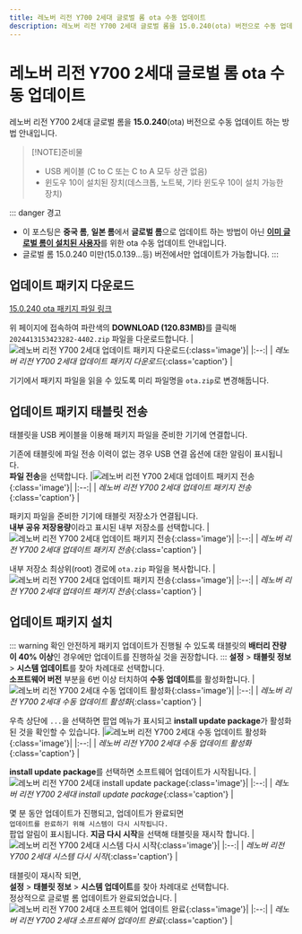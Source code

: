 ```yaml
---
title: 레노버 리전 Y700 2세대 글로벌 롬 ota 수동 업데이트
description: 레노버 리전 Y700 2세대 글로벌 롬을 15.0.240(ota) 버전으로 수동 업데이트 하는 방법 안내입니다.
---
```

# 레노버 리전 Y700 2세대 글로벌 롬 ota 수동 업데이트
레노버 리전 Y700 2세대 글로벌 롬을 **15.0.240**(ota) 버전으로 수동 업데이트 하는 방법 안내입니다.

> [!NOTE]준비물
> * USB 케이블 (C to C 또는 C to A 모두 상관 없음)
> * 윈도우 10이 설치된 장치(데스크톱, 노트북, 기타 윈도우 10이 설치 가능한 장치)

::: danger 경고
* 이 포스팅은 **중국 롬**, **일본 롬**에서 **글로벌 롬**으로 업데이트 하는 방법이 아닌 <u>**이미 글로벌 롬이 설치된 사용자**</u>를 위한 ota 수동 업데이트 안내입니다.
* 글로벌 롬 15.0.240 미만(15.0.139...등) 버전에서만 업데이트가 가능합니다.
:::

## 업데이트 패키지 다운로드
[15.0.240 ota 패키지 파일 링크](https://www.mediafire.com/file/1og9uv89n170455/2024413153423282-4402.zip/file)

위 페이지에 접속하여 파란색의 <b>DOWNLOAD (120.83MB)</b>를 클릭해\
`2024413153423282-4402.zip` 파일을 다운로드합니다.
|![레노버 리전 Y700 2세대 업데이트 패키지 다운로드](./images/global-rom-update/download_01.webp){:class='image'}|
|:--:|
| *레노버 리전 Y700 2세대 업데이트 패키지 다운로드*{:class='caption'} |

기기에서 패키지 파일을 읽을 수 있도록 미리 파일명을 `ota.zip`로 변경해둡니다.

## 업데이트 패키지 태블릿 전송
태블릿을 USB 케이블을 이용해 패키지 파일을 준비한 기기에 연결합니다.

기존에 태블릿에 파일 전송 이력이 없는 경우 USB 연결 옵션에 대한 알림이 표시됩니다.\
**파일 전송**을 선택합니다.
|![레노버 리전 Y700 2세대 업데이트 패키지 전송](./images/global-rom-update/upload_01.webp){:class='image'}|
|:--:|
| *레노버 리전 Y700 2세대 업데이트 패키지 전송*{:class='caption'} |

패키지 파일을 준비한 기기에 태블릿 저장소가 연결됩니다.\
**내부 공유 저장용량**이라고 표시된 내부 저장소를 선택합니다. 
|![레노버 리전 Y700 2세대 업데이트 패키지 전송](./images/global-rom-update/upload_02.webp){:class='image'}|
|:--:|
| *레노버 리전 Y700 2세대 업데이트 패키지 전송*{:class='caption'} |

내부 저장소 최상위(root) 경로에 `ota.zip` 파일을 복사합니다.
|![레노버 리전 Y700 2세대 업데이트 패키지 전송](./images/global-rom-update/upload_03.webp){:class='image'}|
|:--:|
| *레노버 리전 Y700 2세대 업데이트 패키지 전송*{:class='caption'} |

## 업데이트 패키지 설치
::: warning 확인
안전하게 패키지 업데이트가 진행될 수 있도록 태블릿의 **배터리 잔량이 40% 이상**인 경우에만 업데이트를 진행하실 것을 권장합니다.
:::
**설정** > **태블릿 정보** > **시스템 업데이트**를 찾아 차례대로 선택합니다.\
**소프트웨어 버전** 부분을 6번 이상 터치하여 **수동 업데이트**를 활성화합니다.
|![레노버 리전 Y700 2세대 수동 업데이트 활성화](./images/global-rom-update/update_01.webp){:class='image'}|
|:--:|
| *레노버 리전 Y700 2세대 수동 업데이트 활성화*{:class='caption'} |

우측 상단에 `...`을 선택하면 팝업 메뉴가 표시되고 **install update package**가 활성화된 것을 확인할 수 있습니다.
|![레노버 리전 Y700 2세대 수동 업데이트 활성화](./images/global-rom-update/update_02.webp){:class='image'}|
|:--:|
| *레노버 리전 Y700 2세대 수동 업데이트 활성화*{:class='caption'} |

**install update package**를 선택하면 소프트웨어 업데이트가 시작됩니다.
|![레노버 리전 Y700 2세대 install update package](./images/global-rom-update/update_03.webp){:class='image'}|
|:--:|
| *레노버 리전 Y700 2세대 install update package*{:class='caption'} |

몇 분 동안 업데이트가 진행되고, 업데이트가 완료되면\
`업데이트를 완료하기 위해 시스템이 다시 시작됩니다.`\
팝업 알림이 표시됩니다. **지금 다시 시작**을 선택해 태블릿을 재시작 합니다.
|![레노버 리전 Y700 2세대 시스템 다시 시작](./images/global-rom-update/update_04.webp){:class='image'}|
|:--:|
| *레노버 리전 Y700 2세대 시스템 다시 시작*{:class='caption'} |

태블릿이 재시작 되면,\
**설정** > **태블릿 정보** > **시스템 업데이트**를 찾아 차례대로 선택합니다.\
정상적으로 글로벌 롬 업데이트가 완료되었습니다.
|![레노버 리전 Y700 2세대 소프트웨어 업데이트 완료](./images/global-rom-update/complete.webp){:class='image'}|
|:--:|
| *레노버 리전 Y700 2세대 소프트웨어 업데이트 완료*{:class='caption'} |